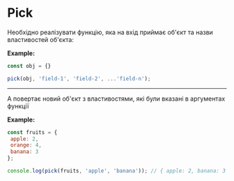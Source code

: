 # Pick

Необхідно реалізувати функцію, яка на вхід приймає об'єкт та назви властивостей об'єкта:

**Example:**

```js attr.source='.numberLines'
const obj = {}

pick(obj, 'field-1', 'field-2', ...'field-n');
```

<hr style="page-break-after: always;"/>

А повертає новий об'єкт з властивостями, які були вказані в аргументах функції

**Example:**

```js showLineNumbers
const fruits = {
 apple: 2,
 orange: 4,
 banana: 3
};

console.log(pick(fruits, 'apple', 'banana')); // { apple: 2, banana: 3 }
```
